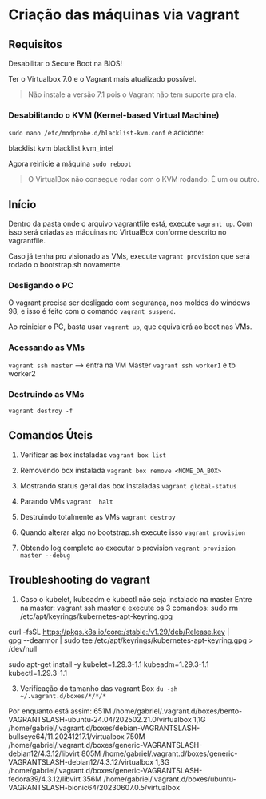 # Criação das máquinas via vagrant

## Requisitos
Desabilitar o Secure Boot na BIOS!

Ter o Virtualbox 7.0 e o Vagrant mais atualizado possível.

> Não instale a versão 7.1 pois o Vagrant não tem suporte pra ela.

### Desabilitando o  KVM (Kernel-based Virtual Machine)
`sudo nano /etc/modprobe.d/blacklist-kvm.conf`
e adicione:

blacklist kvm
blacklist kvm_intel

Agora reinicie a máquina
`sudo reboot`

> O VirtualBox não consegue rodar com o KVM rodando. É um ou outro.

## Início
Dentro da pasta onde o arquivo vagrantfile está, execute `vagrant up`. Com isso será criadas as máquinas no VirtualBox conforme descrito no vagrantfile.

Caso já tenha pro visionado as VMs, execute `vagrant provision` que será rodado o bootstrap.sh novamente.

### Desligando o PC
O vagrant precisa ser desligado com segurança, nos moldes do windows 98, e isso é feito com o comando `vagrant suspend`.

Ao reiniciar o PC, basta usar `vagrant up`, que equivalerá ao boot nas VMs.

### Acessando as VMs
`vagrant ssh master` --> entra na VM Master
`vagrant ssh worker1` e tb worker2

### Destruindo as VMs
`vagrant destroy -f`

## Comandos Úteis
1. Verificar as box instaladas
`vagrant box list`

2. Removendo box instalada
`vagrant box remove <NOME_DA_BOX>`

3. Mostrando status geral das box instaladas
`vagrant global-status`

4. Parando VMs
`vagrant  halt`

5. Destruindo totalmente as VMs
`vagrant destroy`

6. Quando alterar algo no bootstrap.sh execute isso
`vagrant provision`

7. Obtendo log completo ao executar o provision
`vagrant provision master --debug`

## Troubleshooting do vagrant

1. Caso o kubelet, kubeadm e kubectl não seja instalado na master
Entre na master: vagrant ssh master
e execute os 3 comandos:
sudo rm /etc/apt/keyrings/kubernetes-apt-keyring.gpg

curl -fsSL https://pkgs.k8s.io/core:/stable:/v1.29/deb/Release.key | \
  gpg --dearmor | sudo tee /etc/apt/keyrings/kubernetes-apt-keyring.gpg > /dev/null

sudo apt-get install -y kubelet=1.29.3-1.1 kubeadm=1.29.3-1.1 kubectl=1.29.3-1.1

3. Verificação do tamanho das vagrant Box
`du -sh ~/.vagrant.d/boxes/*/*/*`

Por enquanto está assim:
651M	/home/gabriel/.vagrant.d/boxes/bento-VAGRANTSLASH-ubuntu-24.04/202502.21.0/virtualbox
1,1G	/home/gabriel/.vagrant.d/boxes/debian-VAGRANTSLASH-bullseye64/11.20241217.1/virtualbox
750M	/home/gabriel/.vagrant.d/boxes/generic-VAGRANTSLASH-debian12/4.3.12/libvirt
805M	/home/gabriel/.vagrant.d/boxes/generic-VAGRANTSLASH-debian12/4.3.12/virtualbox
1,3G	/home/gabriel/.vagrant.d/boxes/generic-VAGRANTSLASH-fedora39/4.3.12/libvirt
356M	/home/gabriel/.vagrant.d/boxes/ubuntu-VAGRANTSLASH-bionic64/20230607.0.5/virtualbox


